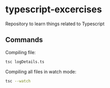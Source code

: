# typescript-excercises

Repository to learn things related to Typescript

## Commands

Compiling file:

```bash
tsc logDetails.ts
```

Compiling all files in watch mode:

```bash
tsc --watch
```

